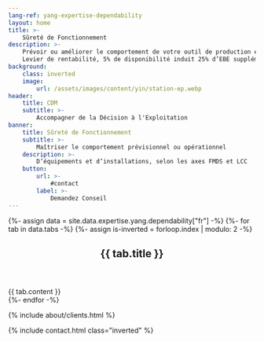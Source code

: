 ```yaml
---
lang-ref: yang-expertise-dependability
layout: home
title: >-
    Sûreté de Fonctionnement
description: >-
    Prévoir ou améliorer le comportement de votre outil de production et de vos équipements, en termes de fiabilité, Maintenabilité, disponibilité et sécurité dans une vision de performance technico-économique.
    Levier de rentabilité, 5% de disponibilité induit 25% d’EBE supplémentaire.
background:
    class: inverted
    image:
        url: /assets/images/content/yin/station-ep.webp
header:
    title: CDM
    subtitle: >-
        Accompagner de la Décision à l'Exploitation
banner:
    title: Sûreté de Fonctionnement
    subtitle: >-
        Maîtriser le comportement prévisionnel ou opérationnel
    description: >-
        D’équipements et d’installations, selon les axes FMDS et LCC
    button:
        url: >-
            #contact
        label: >-
            Demandez Conseil
---
```


{%- assign data = site.data.expertise.yang.dependability["fr"] -%}
{%- for tab in data.tabs -%}
{%- assign is-inverted = forloop.index | modulo: 2 -%}
<section id="{{ tab.id }}" {% if is-inverted == 0 %}class="inverted"{% endif %}>
    <header class="major">
        <h2>{{ tab.title }}</h2>
    </header>
    {{ tab.content }}
</section>
{%- endfor -%}

{% include about/clients.html %}

{% include contact.html class="inverted" %}
